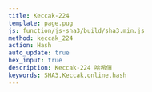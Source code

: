 ```yaml
---
title: Keccak-224
template: page.pug
js: function/js-sha3/build/sha3.min.js
method: keccak_224
action: Hash
auto_update: true
hex_input: true
description: Keccak-224 哈希值
keywords: SHA3,Keccak,online,hash
---
```

